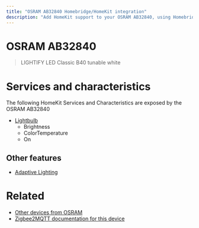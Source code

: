 ```yaml
---
title: "OSRAM AB32840 Homebridge/HomeKit integration"
description: "Add HomeKit support to your OSRAM AB32840, using Homebridge, Zigbee2MQTT and homebridge-z2m."
---
```

<!---
This file has been GENERATED using src/docgen/docgen.ts
DO NOT EDIT THIS FILE MANUALLY!
-->
# OSRAM AB32840
> LIGHTIFY LED Classic B40 tunable white


# Services and characteristics
The following HomeKit Services and Characteristics are exposed by
the OSRAM AB32840

* [Lightbulb](../../light.md)
  * Brightness
  * ColorTemperature
  * On


## Other features
* [Adaptive Lighting](../../light.md)


# Related
* [Other devices from OSRAM](../index.md#osram)
* [Zigbee2MQTT documentation for this device](https://www.zigbee2mqtt.io/devices/AB32840.html)